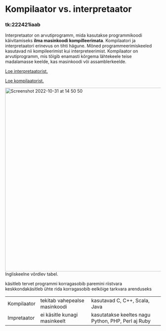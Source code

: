 <!DOCTYPE html>
<html>
<body>

<h1>Kompilaator vs. interpretaator</h1>

<h3>tk:222421iaab</h3>

</body>
</html>


   Interpretaator on arvutiprogramm, mida kasutakse programmikoodi käivitamiseks <b>ilma masinkoodi kompilleerimata</b>. Kompilaatori ja interpretaatori erinevus on tihti hägune. Mõned programmeerimiskeeled kasutavad nii kompileerimist kui interpreteerimist. Kompilaator on arvutiprogramm, mis tõlgib enamasti kõrgema lähtekeele teise madalamasse keelde, kas masinkoodi või assamblerkeelde.

<a href="https://en.wikipedia.org/wiki/Interpreter_(computing)"> Loe interpretaatorist.</a>

<a href="https://en.wikipedia.org/wiki/Compiler"> Loe kompilaatorist.</a>

<img width="593" alt="Screenshot 2022-10-31 at 14 50 50" src="https://user-images.githubusercontent.com/117080434/199012115-3a1221f9-c96e-4875-9ae4-5d417dbfcb0f.png"> Ingliskeelne võrdlev tabel.

<table>
   <tr><td>Kompilaator</td>käsitleb tervet programmi korraga<td>tekitab vahepealse masinkoodi</td>sobib paremini riistvara keskkonda<td>kasutavad C, C++, Scala, Java</tr>
   <tr><td>Impretaator</td>käsitleb ühte rida korraga<td>ei käsitle kunagi masinkeelt</td>sobib eelkõige tarkvara arenduseks<td>kasutatakse keeltes nagu Python, PHP, Perl aj Ruby</tr>      
</table>
